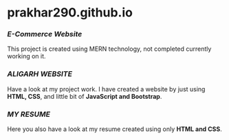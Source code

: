 # prakhar290.github.io


### ***E-Commerce Website***

This project is created using MERN technology, not completed currently working on it.

### ***ALIGARH WEBSITE***

Have a look at my project work. I have created a website by just using **HTML, CSS**, and little bit of **JavaScript and Bootstrap**.

### ***MY RESUME***

Here you also have a look at my resume created using only **HTML and CSS**. 
